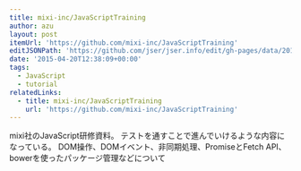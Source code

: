 ```yaml
---
title: mixi-inc/JavaScriptTraining
author: azu
layout: post
itemUrl: 'https://github.com/mixi-inc/JavaScriptTraining'
editJSONPath: 'https://github.com/jser/jser.info/edit/gh-pages/data/2015/04/index.json'
date: '2015-04-20T12:38:09+00:00'
tags:
  - JavaScript
  - tutorial
relatedLinks:
  - title: mixi-inc/JavaScriptTraining
    url: 'https://github.com/mixi-inc/JavaScriptTraining'
---
```

mixi社のJavaScript研修資料。
テストを通すことで進んでいけるような内容になっている。
DOM操作、DOMイベント、非同期処理、PromiseとFetch API、bowerを使ったパッケージ管理などについて
